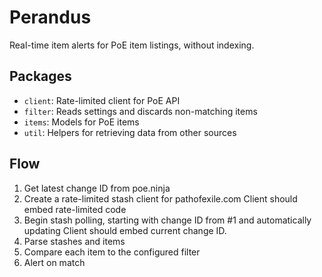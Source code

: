 # Perandus

Real-time item alerts for PoE item listings, without indexing.

## Packages

* `client`: Rate-limited client for PoE API
* `filter`: Reads settings and discards non-matching items
* `items`: Models for PoE items
* `util`: Helpers for retrieving data from other sources

## Flow

1. Get latest change ID from poe.ninja
2. Create a rate-limited stash client for pathofexile.com
   Client should embed rate-limited code
3. Begin stash polling, starting with change ID from #1 and automatically updating
	 Client should embed current change ID.
4. Parse stashes and items
5. Compare each item to the configured filter
6. Alert on match
